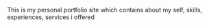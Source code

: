 <!-- @format -->

This is my personal portfolio site which contains about my self, skills, experiences, services i offered
